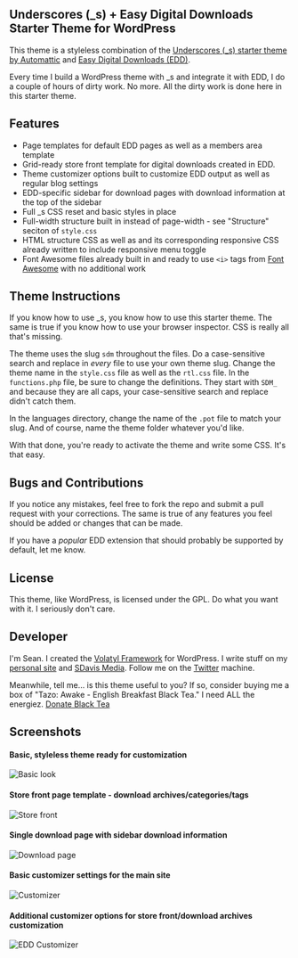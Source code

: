 Underscores (_s) + Easy Digital Downloads Starter Theme for WordPress
-----

This theme is a styleless combination of the [Underscores (_s) starter theme by Automattic](https://github.com/Automattic/_s) and [Easy Digital Downloads (EDD)](https://easydigitaldownloads.com/).

Every time I build a WordPress theme with _s and integrate it with EDD, I do a couple of hours of dirty work. No more. All the dirty work is done here in this starter theme.

Features
-----
* Page templates for default EDD pages as well as a members area template
* Grid-ready store front template for digital downloads created in EDD. 
* Theme customizer options built to customize EDD output as well as regular blog settings
* EDD-specific sidebar for download pages with download information at the top of the sidebar
* Full _s CSS reset and basic styles in place
* Full-width structure built in instead of page-width - see "Structure" seciton of `style.css`
* HTML structure CSS as well as and its corresponding responsive CSS already written to include responsive menu toggle
* Font Awesome files already built in and ready to use `<i>` tags from [Font Awesome](http://fontawesome.io/icons/) with no additional work

Theme Instructions
-----
If you know how to use _s, you know how to use this starter theme. The same is true if you know how to use your browser inspector. CSS is really all that's missing.

The theme uses the slug `sdm` throughout the files. Do a case-sensitive search and replace in *every* file to use your own theme slug. Change the theme name in the `style.css` file as well as the `rtl.css` file. In the `functions.php` file, be sure to change the definitions. They start with `SDM_` and because they are all caps, your case-sensitive search and replace didn't catch them.

In the languages directory, change the name of the `.pot` file to match your slug. And of course, name the theme folder whatever you'd like.

With that done, you're ready to activate the theme and write some CSS. It's that easy.

Bugs and Contributions
-----
If you notice any mistakes, feel free to fork the repo and submit a pull request with your corrections. The same is true of any features you feel should be added or changes that can be made. 

If you have a *popular* EDD extension that should probably be supported by default, let me know.

License
-----
This theme, like WordPress, is licensed under the GPL. Do what you want with it. I seriously don't care. 

Developer
-----
I'm Sean. I created the [Volatyl Framework](http://volatylthemes.com) for WordPress. I write stuff on my [personal site](http://seandavis.co) and [SDavis Media](http://sdavismedia.com). Follow me on the [Twitter](http://sdvs.me/twitter) machine.

Meanwhile, tell me... is this theme useful to you? If so, consider buying me a box of "Tazo: Awake - English Breakfast Black Tea." I need ALL the energiez. [Donate Black Tea](https://www.paypal.com/cgi-bin/webscr?cmd=_s-xclick&hosted_button_id=52HQDSEUA542S)

Screenshots
-----

#### Basic, styleless theme ready for customization

![Basic look](http://seandavis.co/wp-content/uploads/2014/02/default-layout.png "Basic look")

#### Store front page template - download archives/categories/tags

![Store front](http://seandavis.co/wp-content/uploads/2014/02/store-front1.png "Store front")

#### Single download page with sidebar download information

![Download page](http://seandavis.co/wp-content/uploads/2014/02/single-download-page.png "Download page")

#### Basic customizer settings for the main site

![Customizer](http://seandavis.co/wp-content/uploads/2014/02/customizer-blog.png "Customizer")

#### Additional customizer options for store front/download archives customization

![EDD Customizer](http://seandavis.co/wp-content/uploads/2014/02/customizer-store.png "EDD Customizer")
